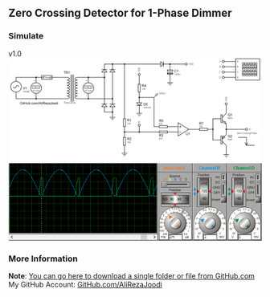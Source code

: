 ## Zero Crossing Detector for 1-Phase Dimmer

### Simulate
v1.0  
![](Simulate/v1.0.png)
![](Simulate/v1.0_plot.png)

### More Information
**Note**: [You can go here to download a single folder or file from GitHub.com](https://minhaskamal.github.io/DownGit/#/home)  
My GitHub Account: [GitHub.com/AliRezaJoodi](https://github.com/AliRezaJoodi)  
